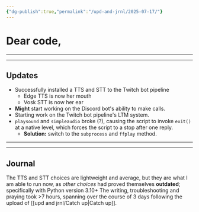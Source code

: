```yaml
---
{"dg-publish":true,"permalink":"/upd-and-jrnl/2025-07-17/"}
---
```


# Dear code,

---
---
## Updates
- Successfully installed a TTS and STT to the Twitch bot pipeline
	- Edge TTS is now her mouth
	- Vosk STT is now her ear
- **Might** start working on the Discord bot's ability to make calls.
- Starting work on the Twitch bot pipeline's LTM system.
- `playsound` and `simpleaudio` broke (?), causing the script to invoke `exit()` at a native level, which forces the script to a stop after one reply.
	- **Solution:** switch to the `subprocess` and `ffplay` method.

---
---
## Journal
The TTS and STT choices are lightweight and average, but they are what I am able to run now, as *other choices* had proved themselves **outdated**; specifically with Python version 3.10+
The writing, troubleshooting and praying took >7 hours, spanning over the course of 3 days following the upload of [[upd and jrnl/Catch up\|Catch up]].

